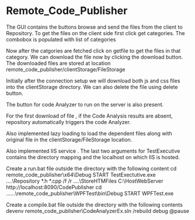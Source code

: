 # Remote_Code_Publisher
The GUI contains the buttons browse and send the files from the client to Repository. To get the files on the client side first click get categories. The combobox is populated with list of categories

Now after the catgories are fetched click on getfile to get the files in that category. We can download the file now by clicking the download button. The downloaded files are stored at location remote_code_publisher/clientStorage/FileStorage

Initially after the connection setup we will download both js and css files into the clientStorage directory. We can also delete the file using delete button.

The button for code Analyzer to run on the server is also present.

For the first download of file , if the Code Analysis results are absent, repository automatically triggers the code Analyzer.

Also implemented lazy loading to load the dependent files along with original file in the clientStorage/FileStorage location.

Also implemented IIS service . The last two arguments for TestExecutive contains the directory mapping and the localhost on which IIS is hosted.

Create a run.bat file outside the directory with the following content cd remote_code_publisher\x64\Debug START TestExectutive.exe ....\Repository *.h *.cpp /f /r ....\StoreHTMFiles C:\HostWebServer http://localhost:8090/CodePublisher cd ......\remote_code_publisher\WPFTest\bin\Debug START WPFTest.exe

Create a compile.bat file outside the directory with the following contents devenv remote_code_publisher\CodeAnalyzerEx.sln /rebuild debug @pause
